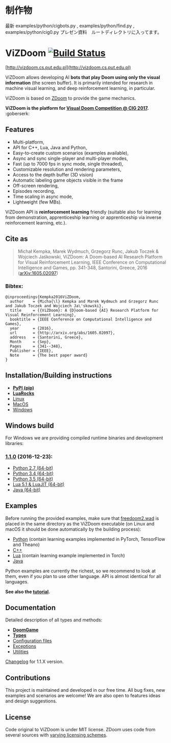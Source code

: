 # 制作物
最新
examples/python/cigbots.py ,
examples/python/find.py ,
examples/python/cig0.py
プレゼン資料　ルートディレクトリに入ってます。

# ViZDoom [![Build Status](https://travis-ci.org/mwydmuch/ViZDoom.svg?branch=master)](https://travis-ci.org/mwydmuch/ViZDoom)
[http://vizdoom.cs.put.edu.pl](http://vizdoom.cs.put.edu.pl)

ViZDoom allows developing AI **bots that play Doom using only the visual information** (the screen buffer). It is primarily intended for research in machine visual learning, and deep reinforcement learning, in particular.

ViZDoom is based on [ZDoom](https://github.com/rheit/zdoom) to provide the game mechanics.

**ViZDoom is the platform for [Visual Doom Competition @ CIG 2017](http://vizdoom.cs.put.edu.pl/competition-cig-2017).** :goberserk:

## Features
- Multi-platform,
- API for C++, Lua, Java and Python,
- Easy-to-create custom scenarios (examples available),
- Async and sync single-player and multi-player modes,
- Fast (up to 7000 fps in sync mode, single threaded),
- Customizable resolution and rendering parameters,
- Access to the depth buffer (3D vision)
- Automatic labeling game objects visible in the frame
- Off-screen rendering,
- Episodes recording,
- Time scaling in async mode,
- Lightweight (few MBs).

ViZDoom API is **reinforcement learning** friendly (suitable also for learning from demonstration, apprenticeship learning or apprenticeship via inverse reinforcement learning, etc.).


## Cite as

>Michał Kempka, Marek Wydmuch, Grzegorz Runc, Jakub Toczek & Wojciech Jaśkowski, ViZDoom: A Doom-based AI Research Platform for Visual Reinforcement Learning, IEEE Conference on Computational Intelligence and Games, pp. 341-348, Santorini, Greece, 2016	([arXiv:1605.02097](http://arxiv.org/abs/1605.02097))

### Bibtex:
```
@inproceedings{Kempka2016ViZDoom,
  author    = {Micha{\l} Kempka and Marek Wydmuch and Grzegorz Runc and Jakub Toczek and Wojciech Ja\'skowski},
  title     = {{ViZDoom}: A {D}oom-based {AI} Research Platform for Visual Reinforcement Learning},
  booktitle = {IEEE Conference on Computational Intelligence and Games},  
  year      = {2016},
  url       = {http://arxiv.org/abs/1605.02097},
  address   = {Santorini, Greece},
  Month     = {Sep},
  Pages     = {341--348},
  Publisher = {IEEE},
  Note      = {The best paper award}
}
```


## Installation/Building instructions

- **[PyPI (pip)](doc/Building.md#pypi)**
- **[LuaRocks](doc/Building.md#luarocks)**
- [Linux](doc/Building.md#linux_build)
- [MacOS](doc/Building.md#macos_build)
- [Windows](doc/Building.md#windows_build)


## Windows build
For Windows we are providing compiled runtime binaries and development libraries:

### [1.1.0](https://github.com/mwydmuch/ViZDoom/releases/tag/1.1.0) (2016-12-23):
- [Python 2.7 (64-bit)](https://github.com/mwydmuch/ViZDoom/releases/download/1.1.0/ViZDoom-1.1.0-Win-Python27-x86_64.zip)
- [Python 3.4 (64-bit)](https://github.com/mwydmuch/ViZDoom/releases/download/1.1.0/ViZDoom-1.1.0-Win-Python34-x86_64.zip)
- [Python 3.5 (64-bit)](https://github.com/mwydmuch/ViZDoom/releases/download/1.1.0/ViZDoom-1.1.0-Win-Python35-x86_64.zip)
- [Lua 5.1 & LuaJIT (64-bit)](https://github.com/mwydmuch/ViZDoom/releases/download/1.1.0/ViZDoom-1.1.0-Win-Lua51-LuaJIT-x86_64.zip)
- [Java (64-bit)](https://github.com/mwydmuch/ViZDoom/releases/download/1.1.0/ViZDoom-1.1.0-Win-Java-x86_64.zip)


## Examples

Before running the provided examples, make sure that [freedoom2.wad](https://freedoom.github.io/download.html) is placed in the same directory as the ViZDoom executable (on Linux and macOS it should be done automatically by the building process):

- [Python](examples/python) (contain learning examples implemented in PyTorch, TensorFlow and Theano)
- [C++](examples/c%2B%2B)
- [Lua](examples/lua) (contain learning example implemented in Torch)
- [Java](examples/java)

Python examples are currently the richest, so we recommend to look at them, even if you plan to use other language. API is almost identical for all languages.

**See also the [tutorial](http://vizdoom.cs.put.edu.pl/tutorial).**


## Documentation

Detailed description of all types and methods:

- **[DoomGame](doc/DoomGame.md)**
- **[Types](doc/Types.md)**
- [Configuration files](doc/ConfigFile.md)
- [Exceptions](doc/Exceptions.md)
- [Utilities](doc/Utilities.md)

[Changelog](doc/Changelog.md) for 1.1.X version.


## Contributions

This project is maintained and developed in our free time. All bug fixes, new examples and scenarios are welcome! We are also open to features ideas and design suggestions.


## License

Code original to ViZDoom is under MIT license. ZDoom uses code from several sources with [varying licensing schemes](http://zdoom.org/wiki/license).
